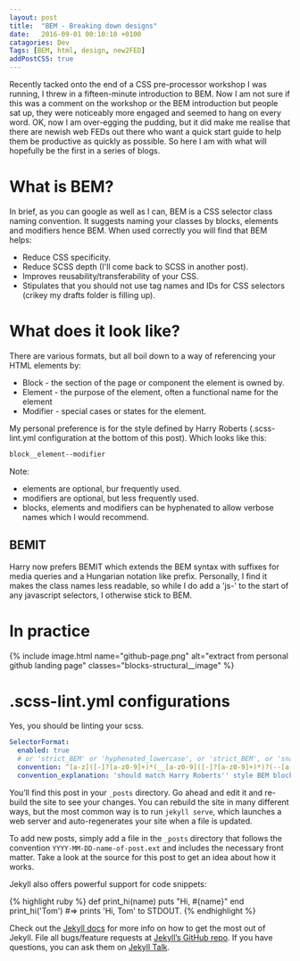 ```yaml
---
layout: post
title:  "BEM - Breaking down designs"
date:   2016-09-01 00:10:10 +0100
catagories: Dev
Tags: [BEM, html, design, new2FED]
addPostCSS: true
---
```

Recently tacked onto the end of a CSS pre-processor workshop I was running, I threw in a fifteen-minute introduction to BEM. Now I am not sure if this was a comment on the workshop or the BEM introduction but people sat up, they were noticeably more engaged and seemed to hang on every word. OK, now I am over-egging the pudding, but it did make me realise that there are newish web FEDs out there who want a quick start guide to help them be productive as quickly as possible. So here I am with what will hopefully be the first in a series of blogs.

# What is BEM?
In brief, as you can google as well as I can, BEM is a CSS selector class naming convention. It suggests naming your classes by blocks, elements and modifiers hence BEM. When used correctly you will find that BEM helps:
- Reduce CSS specificity.
- Reduce SCSS depth (I'll come back to SCSS in another post).
- Improves reusability/transferability of your CSS.
- Stipulates that you should not use tag names and IDs for CSS selectors (crikey my drafts folder is filling up).

# What does it look like?

There are various formats, but all boil down to a way of referencing your HTML elements by:
- Block - the section of the page or component the element is owned by.
- Element - the purpose of the element, often a functional name for the element
- Modifier - special cases or states for the element.

My personal preference is for the style defined by Harry Roberts (.scss-lint.yml configuration at the bottom of this post). Which looks like this:

```css
block__element--modifier
```

Note:
- elements are optional, bur frequently used.
- modifiers are optional, but less frequently used.
- blocks, elements and modifiers can be hyphenated to allow verbose names which I would recommend.


## BEMIT
Harry now prefers BEMIT which extends the BEM syntax with suffixes for media queries and a Hungarian notation like prefix. Personally, I find it makes the class names less readable, so while I do add a 'js-' to the start of any javascript selectors, I otherwise stick to BEM.

# In practice
<div class="blocks-structural__container">
{% include image.html name="github-page.png" alt="extract from personal github landing page" classes="blocks-structural__image" %}
</div>

# .scss-lint.yml configurations
Yes, you should be linting your scss.

```yaml
SelectorFormat:
  enabled: true
  # or 'strict_BEM' or 'hyphenated_lowercase', or 'strict_BEM', or 'snake_case', or 'camel_case', or a regex pattern
  convention: ^[a-z]([-]?[a-z0-9]+)*(__[a-z0-9]([-]?[a-z0-9]+)*)?(--[a-z0-9]([-]?[a-z0-9]+)*)?$
  convention_explanation: 'should match Harry Roberts'' style BEM block[__element][--modifier]'
```



You’ll find this post in your `_posts` directory. Go ahead and edit it and re-build the site to see your changes. You can rebuild the site in many different ways, but the most common way is to run `jekyll serve`, which launches a web server and auto-regenerates your site when a file is updated.

To add new posts, simply add a file in the `_posts` directory that follows the convention `YYYY-MM-DD-name-of-post.ext` and includes the necessary front matter. Take a look at the source for this post to get an idea about how it works.

Jekyll also offers powerful support for code snippets:

{% highlight ruby %}
def print_hi(name)
  puts "Hi, #{name}"
end
print_hi('Tom')
#=> prints 'Hi, Tom' to STDOUT.
{% endhighlight %}

Check out the [Jekyll docs][jekyll-docs] for more info on how to get the most out of Jekyll. File all bugs/feature requests at [Jekyll’s GitHub repo][jekyll-gh]. If you have questions, you can ask them on [Jekyll Talk][jekyll-talk].

[jekyll-docs]: http://jekyllrb.com/docs/home
[jekyll-gh]:   https://github.com/jekyll/jekyll
[jekyll-talk]: https://talk.jekyllrb.com/
